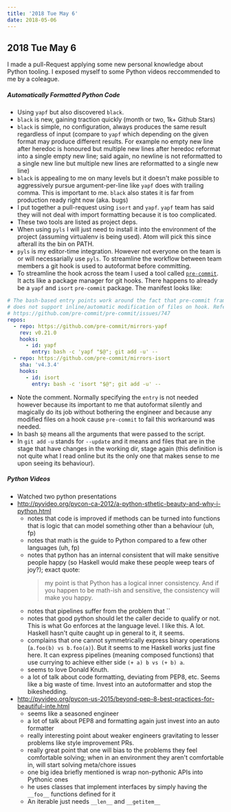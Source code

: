 ```yaml
---
title: '2018 Tue May 6'
date: 2018-05-06
---
```


## 2018 Tue May 6

I made a pull-Request applying some new personal knowledge about Python tooling. I exposed myself to some Python videos reccommended to me by a coleague.

##### Automatically Formatted Python Code

- Using `yapf` but also discovered `black`.
- `black` is new, gaining traction quickly (month or two, 1k+ Github Stars)
- `black` is simple, no configuration, always produces the same result regardless of input (compare to `yapf` which depending on the given format may produce different results. For example no empty new line after heredoc is honoured but multiple new lines after heredoc reformat into a single empty new line; said again, no newline is not reformatted to a single new line but multiple new lines are reformatted to a single new line)
- `black` is appealing to me on many levels but it doesn't make possible to aggressively pursue argument-per-line like `yapf` does with trailing comma. This is important to me. `black` also states it is far from production ready right now (aka. bugs)
- I put together a pull-request using `isort` and `yapf`. `yapf` team has said they will not deal with import formatting because it is too complicated.
- These two tools are listed as project deps.
- When using `pyls` I will just need to install it into the environment of the project (assuming virtualenv is being used). Atom will pick this since afterall its the bin on PATH.
- `pyls` is my editor-time integration. However not everyone on the team is or will necessarially use `pyls`. To streamline the workflow between team members a git hook is used to autoformat before committing.
- To streamline the hook across the team I used a tool called [`pre-commit`](https://pre-commit.com/). It acts like a package manager for git hooks. There happens to already be a `yapf` and `isort` `pre-commit` package. The manifest looks like:

```yaml
# The bash-based entry points work around the fact that pre-commit framework
# does not support inline/automatic modification of files on hook. Refer to
# https://github.com/pre-commit/pre-commit/issues/747
repos:
  - repo: https://github.com/pre-commit/mirrors-yapf
    rev: v0.21.0
    hooks:
      - id: yapf
        entry: bash -c 'yapf "$@"; git add -u' --
  - repo: https://github.com/pre-commit/mirrors-isort
    sha: 'v4.3.4'
    hooks:
      - id: isort
        entry: bash -c 'isort "$@"; git add -u' --
```

- Note the comment. Normally specifying the `entry` is not needed however because its important to me that autoformat silently and magically do its job without bothering the engineer and because any modified files on a hook cause `pre-commit` to fail this workaround was needed.
- In bash `$@` means all the arguments that were passed to the script.
- In `git add` `-u` stands for `--update` and it means and files that are in the stage that have changes in the working dir, stage again (this definition is not quite what I read online but its the only one that makes sense to me upon seeing its behaviour).

##### Python Videos

- Watched two python presentations
- http://pyvideo.org/pycon-ca-2012/a-python-sthetic-beauty-and-why-i-python.html
  - notes that code is improved if methods can be turned into functions that is logic that can model something other than a behaviour (uh, fp)
  - notes that math is the guide to Python compared to a few other languages (uh, fp)
  - notes that python has an internal consistent that will make sensitive people happy (so Haskell would make these people weep tears of joy?); exact quote:
    > my point is that Python has a logical inner consistency. And if you happen to be math-ish and sensitive, the consistency will make you happy.
  - notes that pipelines suffer from the problem that ``
  - notes that good python should let the caller decide to qualify or not. This is what Go enforces at the language level. I like this. A lot. Haskell hasn't quite caught up in general to it, it seems.
  - complains that one cannot symmetrically express binary operations (`a.foo(b) vs b.foo(a)`). But it seems to me Haskell works just fine here. It can express pipelines (meaning composed functions) that use currying to achieve either side `(+ a) b vs (+ b) a`.
  - seems to love Donald Knuth.
  - a lot of talk about code formatting, deviating from PEP8, etc. Seems like a big waste of time. Invest into an autoformatter and stop the bikeshedding.
- http://pyvideo.org/pycon-us-2015/beyond-pep-8-best-practices-for-beautiful-inte.html
  - seems like a seasoned engineer
  - a lot of talk about PEP8 and formatting again just invest into an auto formatter
  - really interesting point about weaker engineers gravitating to lesser problems like style improvement PRs.
  - really great point that one will bias to the problems they feel comfortable solving; when in an environment they aren't comfortable in, will start solving meta/chore issues
  - one big idea briefly mentioned is wrap non-pythonic APIs into Pythonic ones
  - he uses classes that implement interfaces by simply having the `__foo__` functions defined for it
  - An iterable just needs `__len__` and `__getitem__`
